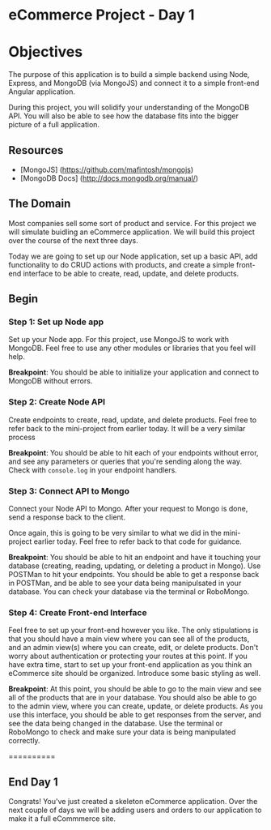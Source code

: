 eCommerce Project - Day 1
=================

# Objectives

The purpose of this application is to build a simple backend using Node, Express, and MongoDB (via MongoJS) and connect it to a simple front-end Angular application.

During this project, you will solidify your understanding of the MongoDB API.  You will also be able to see how the database fits into the bigger picture of a full application.


## Resources

* [MongoJS] (https://github.com/mafintosh/mongojs)
* [MongoDB Docs] (http://docs.mongodb.org/manual/)


## The Domain

Most companies sell some sort of product and service. For this project we will simulate buidling an eCommerce application.  We will build this project over the course of the next three days.

Today we are going to set up our Node application, set up a basic API, add functionality to do CRUD actions with products, and create a simple front-end interface to be able to create, read, update, and delete products.

## Begin

### Step 1: Set up Node app

Set up your Node app. For this project, use MongoJS to work with MongoDB. Feel free to use any other modules or libraries that you feel will help.

**Breakpoint**: You should be able to initialize your application and connect to MongoDB without errors.

### Step 2: Create Node API

Create endpoints to create, read, update, and delete products.  Feel free to refer back to the mini-project from earlier today.  It will be a very similar process

**Breakpoint**: You should be able to hit each of your endpoints without error, and see any parameters or queries that you're sending along the way.  Check with `console.log` in your endpoint handlers.

### Step 3: Connect API to Mongo

Connect your Node API to Mongo. After your request to Mongo is done, send a response back to the client.

Once again, this is going to be very similar to what we did in the mini-project earlier today.  Feel free to refer back to that code for guidance.

**Breakpoint**: You should be able to hit an endpoint and have it touching your database (creating, reading, updating, or deleting a product in Mongo).  Use POSTMan to hit your endpoints.  You should be able to get a response back in POSTMan, and be able to see your data being manipulsated in your database.  You can check your database via the terminal or RoboMongo.

### Step 4: Create Front-end Interface

Feel free to set up your front-end however you like.  The only stipulations is that you should have a main view where you can see all of the products, and an admin view(s) where you can create, edit, or delete products.  Don't worry about authentication or protecting your routes at this point.  If you have extra time, start to set up your front-end application as you think an eCommerce site should be organized.  Introduce some basic styling as well.

**Breakpoint**: At this point, you should be able to go to the main view and see all of the products that are in your database.  You should also be able to go to the admin view, where you can create, update, or delete products.  As you use this interface, you should be able to get responses from the server, and see the data being changed in the database.  Use the terminal or RoboMongo to check and make sure your data is being manipulated correctly.

==========

## End Day 1

Congrats!  You've just created a skeleton eCommerce application.  Over the next couple of days we will be adding users and orders to our application to make it a full eCommmerce site.
